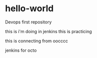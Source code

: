 # hello-world
Devops first repository



this is i'm doing in jenkins
this is practicing

this is connecting from oocccc

jenkins for octo
